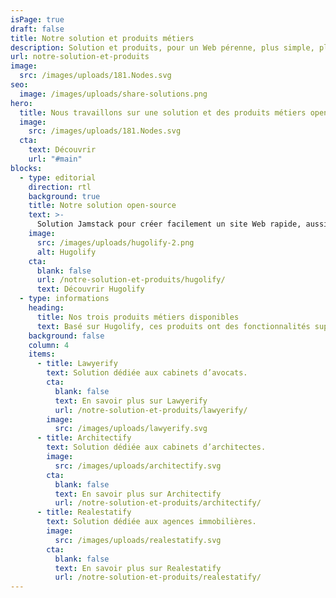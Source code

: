 ```yaml
---
isPage: true
draft: false
title: Notre solution et produits métiers
description: Solution et produits, pour un Web pérenne, plus simple, plus accessible et à faible émission de carbone.
url: notre-solution-et-produits
image:
  src: /images/uploads/181.Nodes.svg
seo:
  image: /images/uploads/share-solutions.png
hero:
  title: Nous travaillons sur une solution et des produits métiers open-source
  image:
    src: /images/uploads/181.Nodes.svg
  cta:
    text: Découvrir
    url: "#main"
blocks:
  - type: editorial
    direction: rtl
    background: true
    title: Notre solution open-source
    text: >-
      Solution Jamstack pour créer facilement un site Web rapide, aussi accessible que possible et à faible émission de carbone. Tout en ayant un espace admin dédié et simplifié.
    image:
      src: /images/uploads/hugolify-2.png
      alt: Hugolify
    cta:
      blank: false
      url: /notre-solution-et-produits/hugolify/
      text: Découvrir Hugolify
  - type: informations
    heading:
      title: Nos trois produits métiers disponibles
      text: Basé sur Hugolify, ces produits ont des fonctionnalités supplémentaires et un espace admin dédié à l’univers du métier concerné.
    background: false
    column: 4
    items:
      - title: Lawyerify
        text: Solution dédiée aux cabinets d’avocats.
        cta:
          blank: false
          text: En savoir plus sur Lawyerify
          url: /notre-solution-et-produits/lawyerify/
        image:
          src: /images/uploads/lawyerify.svg
      - title: Architectify
        text: Solution dédiée aux cabinets d’architectes.
        image:
          src: /images/uploads/architectify.svg
        cta:
          blank: false
          text: En savoir plus sur Architectify
          url: /notre-solution-et-produits/architectify/
      - title: Realestatify
        text: Solution dédiée aux agences immobilières.
        image:
          src: /images/uploads/realestatify.svg
        cta:
          blank: false
          text: En savoir plus sur Realestatify
          url: /notre-solution-et-produits/realestatify/
---
```

